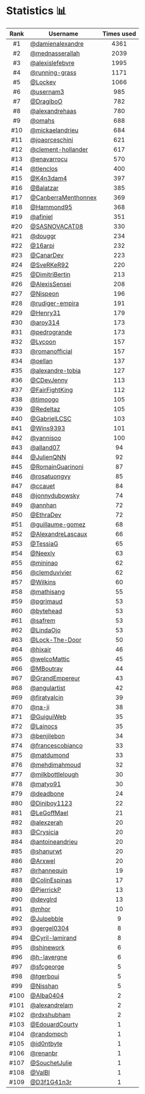 # Statistics 📊

|Rank|Username|Times used|
:--------:|--------|:--------:|
|#1|[@damienalexandre](https://github.com/damienalexandre)|4361|
|#2|[@mednasserallah](https://github.com/mednasserallah)|2039|
|#3|[@alexislefebvre](https://github.com/alexislefebvre)|1995|
|#4|[@running-grass](https://github.com/running-grass)|1171|
|#5|[@Lockev](https://github.com/Lockev)|1066|
|#6|[@usernam3](https://github.com/usernam3)|985|
|#7|[@DragiboO](https://github.com/DragiboO)|782|
|#8|[@alexandrehaas](https://github.com/alexandrehaas)|780|
|#9|[@omahs](https://github.com/omahs)|688|
|#10|[@mickaelandrieu](https://github.com/mickaelandrieu)|684|
|#11|[@joaorceschini](https://github.com/joaorceschini)|621|
|#12|[@clement-hollander](https://github.com/clement-hollander)|617|
|#13|[@enavarrocu](https://github.com/enavarrocu)|570|
|#14|[@tlenclos](https://github.com/tlenclos)|400|
|#15|[@K4n3dam4](https://github.com/K4n3dam4)|397|
|#16|[@Balatzar](https://github.com/Balatzar)|385|
|#17|[@CanberraMenthonnex](https://github.com/CanberraMenthonnex)|369|
|#18|[@Hammond95](https://github.com/Hammond95)|368|
|#19|[@afiniel](https://github.com/afiniel)|351|
|#20|[@SASNOVACAT08](https://github.com/SASNOVACAT08)|330|
|#21|[@douggr](https://github.com/douggr)|234|
|#22|[@16arpi](https://github.com/16arpi)|232|
|#23|[@CanarDev](https://github.com/CanarDev)|223|
|#24|[@SveRKeR92](https://github.com/SveRKeR92)|220|
|#25|[@DimitriBertin](https://github.com/DimitriBertin)|213|
|#26|[@AlexisSensei](https://github.com/AlexisSensei)|208|
|#27|[@Nispeon](https://github.com/Nispeon)|196|
|#28|[@rudiger-empira](https://github.com/rudiger-empira)|191|
|#29|[@Henry31](https://github.com/Henry31)|179|
|#30|[@aroy314](https://github.com/aroy314)|173|
|#31|[@pedrogrande](https://github.com/pedrogrande)|173|
|#32|[@Lycoon](https://github.com/Lycoon)|157|
|#33|[@romanofficial](https://github.com/romanofficial)|157|
|#34|[@oellan](https://github.com/oellan)|137|
|#35|[@alexandre-tobia](https://github.com/alexandre-tobia)|127|
|#36|[@CDevJenny](https://github.com/CDevJenny)|113|
|#37|[@FairFightKing](https://github.com/FairFightKing)|112|
|#38|[@timoogo](https://github.com/timoogo)|105|
|#39|[@Redeltaz](https://github.com/Redeltaz)|105|
|#40|[@GabrielLCSC](https://github.com/GabrielLCSC)|103|
|#41|[@Wins9393](https://github.com/Wins9393)|101|
|#42|[@yannisoo](https://github.com/yannisoo)|100|
|#43|[@alland07](https://github.com/alland07)|94|
|#44|[@JulienQNN](https://github.com/JulienQNN)|92|
|#45|[@RomainGuarinoni](https://github.com/RomainGuarinoni)|87|
|#46|[@rosatuongvy](https://github.com/rosatuongvy)|85|
|#47|[@ccauet](https://github.com/ccauet)|84|
|#48|[@jonnydubowsky](https://github.com/jonnydubowsky)|74|
|#49|[@annhan](https://github.com/annhan)|72|
|#50|[@EthraDev](https://github.com/EthraDev)|72|
|#51|[@guillaume-gomez](https://github.com/guillaume-gomez)|68|
|#52|[@AlexandreLascaux](https://github.com/AlexandreLascaux)|66|
|#53|[@TessiaG](https://github.com/TessiaG)|65|
|#54|[@Neexly](https://github.com/Neexly)|63|
|#55|[@mininao](https://github.com/mininao)|62|
|#56|[@clemduvivier](https://github.com/clemduvivier)|62|
|#57|[@Wilkins](https://github.com/Wilkins)|60|
|#58|[@mathisang](https://github.com/mathisang)|55|
|#59|[@pgrimaud](https://github.com/pgrimaud)|53|
|#60|[@bytehead](https://github.com/bytehead)|53|
|#61|[@safrem](https://github.com/safrem)|53|
|#62|[@LindaOjo](https://github.com/LindaOjo)|53|
|#63|[@Lock-The-Door](https://github.com/Lock-The-Door)|50|
|#64|[@hixair](https://github.com/hixair)|46|
|#65|[@welcoMattic](https://github.com/welcoMattic)|45|
|#66|[@MBoutray](https://github.com/MBoutray)|44|
|#67|[@GrandEmpereur](https://github.com/GrandEmpereur)|43|
|#68|[@angulartist](https://github.com/angulartist)|42|
|#69|[@firatyalcin](https://github.com/firatyalcin)|39|
|#70|[@na-ji](https://github.com/na-ji)|38|
|#71|[@GuiguiWeb](https://github.com/GuiguiWeb)|35|
|#72|[@Lainocs](https://github.com/Lainocs)|35|
|#73|[@benjilebon](https://github.com/benjilebon)|34|
|#74|[@francescobianco](https://github.com/francescobianco)|33|
|#75|[@matdumond](https://github.com/matdumond)|33|
|#76|[@mehdimahmoud](https://github.com/mehdimahmoud)|32|
|#77|[@milkbottlelough](https://github.com/milkbottlelough)|30|
|#78|[@matyo91](https://github.com/matyo91)|30|
|#79|[@deadbone](https://github.com/deadbone)|24|
|#80|[@Diniboy1123](https://github.com/Diniboy1123)|22|
|#81|[@LeGoffMael](https://github.com/LeGoffMael)|21|
|#82|[@alexzerah](https://github.com/alexzerah)|20|
|#83|[@Crysicia](https://github.com/Crysicia)|20|
|#84|[@antoineandrieu](https://github.com/antoineandrieu)|20|
|#85|[@shanurwt](https://github.com/shanurwt)|20|
|#86|[@Arxwel](https://github.com/Arxwel)|20|
|#87|[@rhannequin](https://github.com/rhannequin)|19|
|#88|[@ColinEspinas](https://github.com/ColinEspinas)|17|
|#89|[@PierrickP](https://github.com/PierrickP)|13|
|#90|[@devglrd](https://github.com/devglrd)|13|
|#91|[@mhor](https://github.com/mhor)|10|
|#92|[@Julpebble](https://github.com/Julpebble)|9|
|#93|[@gergel0304](https://github.com/gergel0304)|8|
|#94|[@Cyril-lamirand](https://github.com/Cyril-lamirand)|8|
|#95|[@shinework](https://github.com/shinework)|6|
|#96|[@h-lavergne](https://github.com/h-lavergne)|6|
|#97|[@sfcgeorge](https://github.com/sfcgeorge)|5|
|#98|[@tgerboui](https://github.com/tgerboui)|5|
|#99|[@Nisshan](https://github.com/Nisshan)|5|
|#100|[@Alba0404](https://github.com/Alba0404)|2|
|#101|[@alexandrelam](https://github.com/alexandrelam)|2|
|#102|[@rdxshubham](https://github.com/rdxshubham)|2|
|#103|[@EdouardCourty](https://github.com/EdouardCourty)|1|
|#104|[@randompch](https://github.com/randompch)|1|
|#105|[@id0ntbyte](https://github.com/id0ntbyte)|1|
|#106|[@renanbr](https://github.com/renanbr)|1|
|#107|[@SouchetJulie](https://github.com/SouchetJulie)|1|
|#108|[@ValBl](https://github.com/ValBl)|1|
|#109|[@D3f1G41n3r](https://github.com/D3f1G41n3r)|1|

